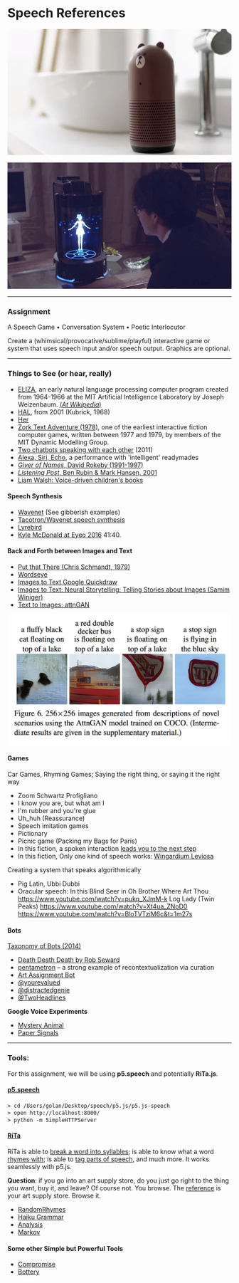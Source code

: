 # Speech References


![attnGAN](images/line-friends.png)

![gateway hikari](images/gatebox-hikari-youtube.jpg)

---

### Assignment

A Speech Game • Conversation System • Poetic Interlocutor

Create a (whimsical/provocative/sublime/playful) interactive game or system that uses speech input and/or speech output. Graphics are optional. 


---

### Things to See (or hear, really)

* [ELIZA](https://www.youtube.com/watch?v=CJWOOTMt4ko), an early natural language processing computer program created from 1964-1966 at the MIT Artificial Intelligence Laboratory by Joseph Weizenbaum. [(*At Wikipedia*)](https://en.wikipedia.org/wiki/ELIZA)
* [HAL](https://www.youtube.com/watch?v=ARJ8cAGm6JE&t=0m48s), from 2001 (Kubrick, 1968)
* [Her](https://www.youtube.com/watch?v=n1AjtIAje3o&t=1m30s)
* [Zork Text Adventure (1978)](http://textadventures.co.uk/games/play/5zyoqrsugeopel3ffhz_vq), one of the earliest interactive fiction computer games, written between 1977 and 1979, by members of the MIT Dynamic Modelling Group.
* [Two chatbots speaking with each other](https://www.youtube.com/watch?v=WnzlbyTZsQY) (2011)
* [Alexa, Siri, Echo](https://www.youtube.com/watch?v=vmINGWsyWX0), a performance with 'intelligent' readymades
* [*Giver of Names*, David Rokeby (1991-1997)](http://www.davidrokeby.com/gon.html)
* [*Listening Post*, Ben Rubin & Mark Hansen, 2001](https://vimeo.com/3885443)
* [Liam Walsh: Voice-driven children's books](https://www.youtube.com/watch?&v=rWHgzRH5ui8&t=1m12s)

#### Speech Synthesis

* [Wavenet](https://deepmind.com/blog/wavenet-generative-model-raw-audio/) (See gibberish examples)
* [Tacotron/Wavenet speech synthesis](https://google.github.io/tacotron/publications/tacotron2/)
* [Lyrebird](https://lyrebird.ai/demo/)
* [Kyle McDonald at Eyeo 2016](https://vimeo.com/178236531) 41:40.

#### Back and Forth between Images and Text

* [Put that There (Chris Schmandt, 1979)](https://www.youtube.com/watch?v=RyBEUyEtxQo)
* [Wordseye](https://www.wordseye.com/)
* [Images to Text Google Quickdraw](https://quickdraw.withgoogle.com/)
* [Images to Text: Neural Storytelling: Telling Stories about Images (Samim Winiger)](https://medium.com/@samim/generating-stories-about-images-d163ba41e4ed)
* [Text to Images: attnGAN](https://arxiv.org/pdf/1711.10485.pdf)

![attnGAN](images/attngan.png)

#### Games

Car Games, Rhyming Games; Saying the right thing, or saying it the right way

* Zoom Schwartz Profigliano
* I know you are, but what am I
* I'm rubber and you're glue
* Uh_huh (Reassurance) 
* Speech imitation games
* Pictionary
* Picnic game (Packing my Bags for Paris)
* In this fiction, a spoken interaction [leads you to the next step](https://www.youtube.com/watch?v=ReFhu8KYbmU)
* In this fiction, Only one kind of speech works: [Wingardium Leviosa](https://www.youtube.com/watch?v=nAQBzjE-kvI)

Creating a system that speaks algorithmically
* Pig Latin, Ubbi Dubbi
* Oracular speech: In this Blind Seer in Oh Brother Where Art Thou
https://www.youtube.com/watch?v=pukq_XJmM-k
Log Lady (Twin Peaks)
https://www.youtube.com/watch?v=Xt4ua_ZNoD0
https://www.youtube.com/watch?v=BloTVTziM6c&t=1m27s


#### Bots

[Taxonomy of Bots (2014)](http://www.gamesbyangelina.org/talks/codecamp.pdf)

* [Death Death Death by Rob Seward](https://vimeo.com/11464150)
* [pentametron](https://twitter.com/pentametron) – a strong example of recontextualization via curation
* [Art Assignment Bot](https://twitter.com/artassignbot)
* [@yourevalued](https://twitter.com/yourevalued)
* [@distractedgenie](https://twitter.com/distractedgenie)
* [@TwoHeadlines](https://twitter.com/TwoHeadlines)



**Google Voice Experiments**

* [Mystery Animal](https://experiments.withgoogle.com/voice/mystery-animal)
* [Paper Signals](https://experiments.withgoogle.com/voice/paper-signals)




---

### Tools: 

For this assignment, we will be using **p5.speech** and potentially **RiTa.js**. 

#### [**p5.speech**](http://ability.nyu.edu/p5.js-speech/)

```
> cd /Users/golan/Desktop/speech/p5.js/p5.js-speech 
> open http://localhost:8000/
> python -m SimpleHTTPServer
```

#### [**RiTa**](https://rednoise.org/rita/index.php)

RiTa is able to [break a word into syllables](https://rednoise.org/rita/reference/RiTa/RiTa.getSyllables/index.php); is able to know what a word [rhymes with](https://rednoise.org/rita/reference/RiTa/RiTa.isRhyme/index.php); is able to [tag parts of speech](https://rednoise.org/rita/reference/RiTa/RiTa.getPosTags/index.php), and much more. It works seamlessly with p5.js.

**Question**: if you go into an art supply store, do you just go right to the thing you want, buy it, and leave? Of course not. You browse. The [reference](https://rednoise.org/rita/reference/index.php) is your art supply store. Browse it. 

* [RandomRhymes](https://rednoise.org/rita/examples/p5js/RandomRhymes/)
* [Haiku Grammar](https://rednoise.org/rita/examples/p5js/HaikuGrammar/)
* [Analysis](https://rednoise.org/rita/examples/p5js/Analysis/)
* [Markov](https://rednoise.org/rita/examples/p5js/Kafgenstein/)

#### Some other Simple but Powerful Tools

* [Compromise](https://github.com/spencermountain/compromise)
* [Bottery](https://github.com/google/bottery)
